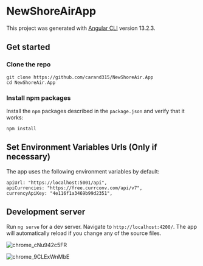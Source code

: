 # NewShoreAirApp

This project was generated with [Angular CLI](https://github.com/angular/angular-cli) version 13.2.3.

## Get started

### Clone the repo

```shell
git clone https://github.com/carand315/NewShoreAir.App
cd NewShoreAir.App
```

### Install npm packages

Install the `npm` packages described in the `package.json` and verify that it works:

```shell
npm install
```

## Set Environment Variables Urls (Only if necessary)
The app uses the following environment variables by default:

```shell
apiUrl: "https://localhost:5001/api",
apiCurrencies: "https://free.currconv.com/api/v7",
currencyApiKey: "4e116f1a3469b99d2351",
```

## Development server

Run `ng serve` for a dev server. Navigate to `http://localhost:4200/`. The app will automatically reload if you change any of the source files.


![chrome_cNu942c5FR](https://user-images.githubusercontent.com/12404236/153803335-d86f98fe-affa-49e5-a0c5-752a9da208bc.png)


![chrome_9CLExWnMbE](https://user-images.githubusercontent.com/12404236/153803415-d899c974-96e3-4f54-af0c-7fa7fd1465bf.gif)
